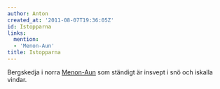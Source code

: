 ```yaml
---
author: Anton
created_at: '2011-08-07T19:36:05Z'
id: Istopparna
links:
  mention:
  - 'Menon-Aun'
title: Istopparna
---
```


Bergskedja i norra [Menon-Aun] som ständigt är insvept i snö och iskalla vindar.

  [Menon-Aun]: Menon-Aun
